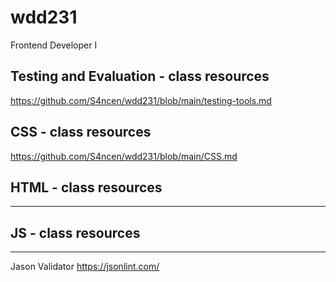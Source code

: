# wdd231
Frontend Developer I

## Testing and Evaluation - class resources
https://github.com/S4ncen/wdd231/blob/main/testing-tools.md


## CSS - class resources
https://github.com/S4ncen/wdd231/blob/main/CSS.md


## HTML - class resources
- - -


## JS - class resources
- - -

Jason Validator
https://jsonlint.com/